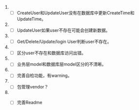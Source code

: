 1. - [ ] CreateUser和UpdateUser没有在数据库中更新CreateTime和UpdateTime。
2. - [ ] UpdateUser如果user不存在可能会创建新数据。
3. - [ ] Get/Delete/Update/login User判断user不存在。
4. - [ ] 区分user不存在和数据库访问出错。
5. - [ ] 业务层model和数据库层model区分的不清晰。
6. - [ ] 完善自检功能，有warning。
7. - [ ] 包管理vendor？
8. - [ ] 完善Readme

